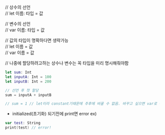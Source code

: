 // 상수의 선언   
// let 이름: 타입 = 값  

// 변수의 선언  
// var 이름: 타입 = 값  

// 값의 타입이 명확하다면 생략가능  
// let 이름 = 값  
// var 이름 = 값  
  

// 나중에 할당하려고하는 상수나 변수는 꼭 타입을 미리 명시해줘야함  
```swift
let sum: Int
let inputA: Int = 100
let inputB: Int = 200

// 선언 후 첫 할당
sum = inputA + inputB

// sum = 1 // let이라 constant기때문에 추후에 바꿀 수 없음. 바꾸고 싶으면 var로 선언해줘야한다
```

* initialized(초기화) 되기전에 print면 error
ex)
```swift
var test: String
print(test) // error!
```
